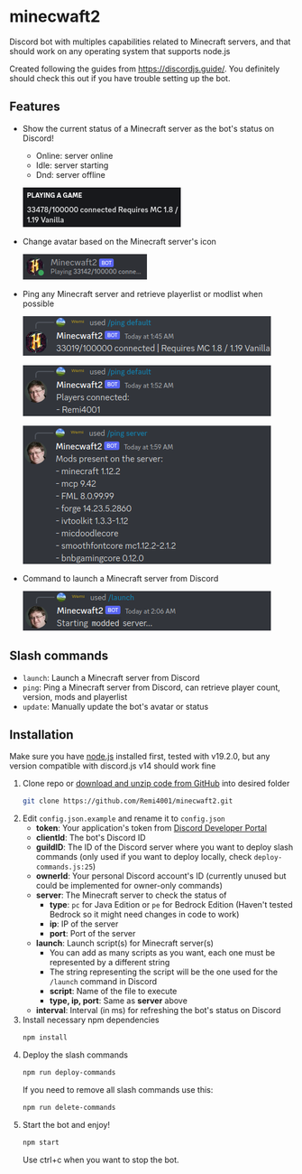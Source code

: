 # minecwaft2

Discord bot with multiples capabilities related to Minecraft servers, and that should work on any operating system that supports node.js

Created following the guides from https://discordjs.guide/. You definitely should check this out if you have trouble setting up the bot.

## Features

- Show the current status of a Minecraft server as the bot's status on Discord!
    - Online: server online
    - Idle: server starting
    - Dnd: server offline

    ![](img/status.png "Example using mc.hypixel.net as the server")

- Change avatar based on the Minecraft server's icon

    ![](img/avatar.png "Example using mc.hypixel.net as the server")

- Ping any Minecraft server and retrieve playerlist or modlist when possible

    ![](img/ping1.png "Example of /ping default using mc.hypixel.net as the default server")

    ![](img/ping2.png "Example of playerlist")

    ![](img/ping3.png "Example of modlist")

- Command to launch a Minecraft server from Discord

    ![](img/launch.png 'Example launching the server named "modded"')

## Slash commands

- `launch`: Launch a Minecraft server from Discord
- `ping`: Ping a Minecraft server from Discord, can retrieve player count, version, mods and playerlist
- `update`: Manually update the bot's avatar or status

## Installation

Make sure you have [node.js](https://nodejs.org/) installed first, tested with v19.2.0, but any version compatible with discord.js v14 should work fine

1. Clone repo or [download and unzip code from GitHub](https://github.com/Remi4001/minecwaft2/archive/refs/heads/main.zip) into desired folder
    ```sh
    git clone https://github.com/Remi4001/minecwaft2.git
    ```
2. Edit `config.json.example` and rename it to `config.json`
    - **token**: Your application's token from [Discord Developer Portal](https://discord.com/developers/applications)
    - **clientId**: The bot's Discord ID
    - **guildID**: The ID of the Discord server where you want to deploy slash commands (only used if you want to deploy locally, check `deploy-commands.js:25`)
    - **ownerId**: Your personal Discord account's ID (currently unused but could be implemented for owner-only commands)
    - **server**: The Minecraft server to check the status of
        - **type**: `pc` for Java Edition or `pe` for Bedrock Edition (Haven't tested Bedrock so it might need changes in code to work)
        - **ip**: IP of the server
        - **port**: Port of the server
    - **launch**: Launch script(s) for Minecraft server(s)
        - You can add as many scripts as you want, each one must be represented by a different string
        - The string representing the script will be the one used for the `/launch` command in Discord
        - **script**: Name of the file to execute
        - **type, ip, port**: Same as **server** above
    - **interval**: Interval (in ms) for refreshing the bot's status on Discord
3. Install necessary npm dependencies
    ```sh
    npm install
    ```
4. Deploy the slash commands
    ```sh
    npm run deploy-commands
    ```
    If you need to remove all slash commands use this:
    ```sh
    npm run delete-commands
    ```
5. Start the bot and enjoy!
    ```sh
    npm start
    ```
    Use ctrl+c when you want to stop the bot.
